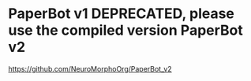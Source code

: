 # PaperBot v1 DEPRECATED, please use the compiled version PaperBot v2 

https://github.com/NeuroMorphoOrg/PaperBot_v2

